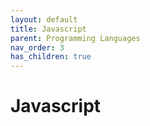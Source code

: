```yaml
---
layout: default
title: Javascript
parent: Programming Languages
nav_order: 3
has_children: true
---
```


# Javascript
